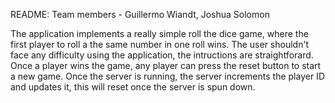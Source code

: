README: 
Team members - Guillermo Wiandt, Joshua Solomon

The application implements a really simple roll the dice game, where the first player to roll a the same number in one roll wins. The user shouldn't face any difficulty using the application, the intructions are straightforard. Once a player wins the game, any player can press the reset button to start a new game. Once the server is running, the server increments the player ID and updates it, this will reset once the server is spun down. 